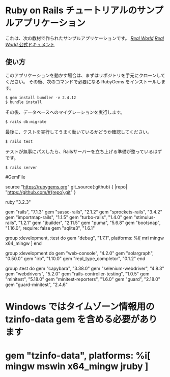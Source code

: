 # Ruby on Rails チュートリアルのサンプルアプリケーション

これは、次の教材で作られたサンプルアプリケーションです。
[*Real World*](https://github.com/gothinkster/realworld/tree/main)
[*Real World* 公式ドキュメント](https://realworld-docs.netlify.app/docs/specs/frontend-specs/templates/)


## 使い方

このアプリケーションを動かす場合は、まずはリポジトリを手元にクローンしてください。
その後、次のコマンドで必要になる RubyGems をインストールします。

```
$ gem install bundler -v 2.4.12
$ bundle install
```

その後、データベースへのマイグレーションを実行します。

```
$ rails db:migrate
```

最後に、テストを実行してうまく動いているかどうか確認してください。

```
$ rails test
```

テストが無事にパスしたら、Railsサーバーを立ち上げる準備が整っているはずです。

```
$ rails server
```

#GemFile

source "https://rubygems.org"
git_source(:github) { |repo| "https://github.com/#{repo}.git" }

ruby "3.2.3"

gem "rails",           "7.1.3"
gem "sassc-rails",     "2.1.2"
gem "sprockets-rails", "3.4.2"
gem "importmap-rails", "1.1.5"
gem "turbo-rails",     "1.4.0"
gem "stimulus-rails",  "1.2.1"
gem "jbuilder",        "2.11.5"
gem "puma",            "5.6.8"
gem "bootsnap",        "1.16.0", require: false
gem "sqlite3",         "1.6.1"

group :development, :test do
  gem "debug",   "1.7.1", platforms: %i[ mri mingw x64_mingw ]
end

group :development do
  gem "web-console",         "4.2.0"
  gem "solargraph",          "0.50.0"
  gem "irb",                 "1.10.0"
  gem "repl_type_completor", "0.1.2"
end

group :test do
  gem "capybara",                 "3.38.0"
  gem "selenium-webdriver",       "4.8.3"
  gem "webdrivers",               "5.2.0"
  gem "rails-controller-testing", "1.0.5"
  gem "minitest",                 "5.18.0"
  gem "minitest-reporters",       "1.6.0"
  gem "guard",                    "2.18.0"
  gem "guard-minitest",           "2.4.6"

# Windows ではタイムゾーン情報用の tzinfo-data gem を含める必要があります
# gem "tzinfo-data", platforms: %i[ mingw mswin x64_mingw jruby ]